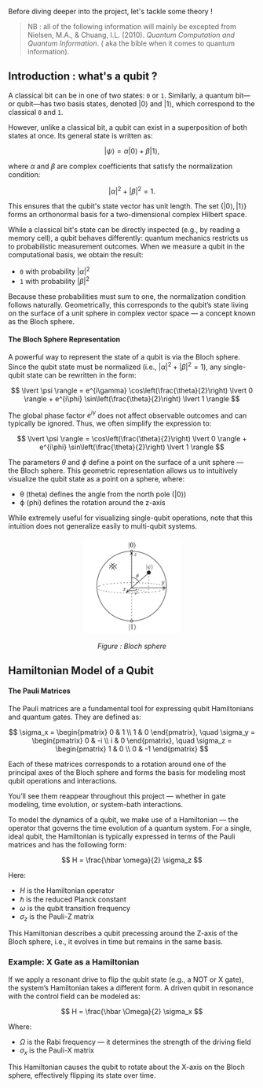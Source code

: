 Before diving deeper into the project, let's tackle some theory ! 

> NB : all of the following information will mainly be excepted from Nielsen, M.A., & Chuang, I.L. (2010). *Quantum Computation and Quantum Information*. ( aka the bible when it comes to quantum information).

## Introduction : what's a qubit ? 

A classical bit can be in one of two states: `0` or `1`. Similarly, a quantum bit—or qubit—has two basis states, denoted $\lvert 0 \rangle$ and $\lvert 1 \rangle$, which correspond to the classical `0` and `1`. 

However, unlike a classical bit, a qubit can exist in a superposition of both states at once. Its general state is written as:

$$
\lvert \psi \rangle = \alpha \lvert 0 \rangle + \beta \lvert 1 \rangle,
$$

where $\alpha$ and $\beta$ are complex coefficients that satisfy the normalization condition:

$$
|\alpha|^2 + |\beta|^2 = 1.
$$

This ensures that the qubit's state vector has unit length. The set $\{ \lvert 0 \rangle, \lvert 1 \rangle \}$ forms an orthonormal basis for a two-dimensional complex Hilbert space.

While a classical bit's state can be directly inspected (e.g., by reading a memory cell), a qubit behaves differently: quantum mechanics restricts us to probabilistic measurement outcomes. When we measure a qubit in the computational basis, we obtain the result:

- `0` with probability $|\alpha|^2$
- `1` with probability $|\beta|^2$

Because these probabilities must sum to one, the normalization condition follows naturally. Geometrically, this corresponds to the qubit’s state living on the surface of a unit sphere in complex vector space — a concept known as the Bloch sphere.

<!-- ## Physical Realizations of a Qubit

Despite their abstract mathematical description, qubits are very much real — their behavior has been experimentally verified across a wide range of systems. Different physical systems can be used to implement qubits, including:

- The two polarization states of a photon
- The spin states of a nucleus in a magnetic field
- Discrete energy levels of an electron in an atom (e.g., ground and excited states)

For instance, in atomic systems, we can encode $\lvert 0 \rangle$ as the ground state and $\lvert 1 \rangle$ as the excited state. By shining a laser with precisely tuned energy, it's possible to transition the electron between these states. Even more intriguingly, we can perform a "partial" excitation — for example, by reducing the pulse duration — to place the qubit into a superposition such as the state $\lvert + \rangle$.

Although there's been much philosophical debate about the interpretation of superposition and the probabilistic nature of quantum measurement, this project focuses on developing predictive models and visual tools rooted in mathematics and physics. -->

#### The Bloch Sphere Representation

A powerful way to represent the state of a qubit is via the Bloch sphere. Since the qubit state must be normalized (i.e., $|\alpha|^2 + |\beta|^2 = 1$), any single-qubit state can be rewritten in the form:

$$
\lvert \psi \rangle = e^{i\gamma} \cos\left(\frac{\theta}{2}\right) \lvert 0 \rangle + e^{i\phi} \sin\left(\frac{\theta}{2}\right) \lvert 1 \rangle
$$

The global phase factor $e^{i\gamma}$ does not affect observable outcomes and can typically be ignored. Thus, we often simplify the expression to:

$$
\lvert \psi \rangle = \cos\left(\frac{\theta}{2}\right) \lvert 0 \rangle + e^{i\phi} \sin\left(\frac{\theta}{2}\right) \lvert 1 \rangle
$$

The parameters $\theta$ and $\phi$ define a point on the surface of a unit sphere — the Bloch sphere. This geometric representation allows us to intuitively visualize the qubit state as a point on a sphere, where:

- θ (theta) defines the angle from the north pole (|0⟩)
- ϕ (phi) defines the rotation around the z-axis

While extremely useful for visualizing single-qubit operations, note that this intuition does not generalize easily to multi-qubit systems.

<div align="center">
    <img src="./images/bloch_sphere_scheme.png" alt="Proportion de machines par type" width="200px"/>
    <p><em>Figure : Bloch sphere</em></p>
</div>


## Hamiltonian Model of a Qubit

#### The Pauli Matrices

The Pauli matrices are a fundamental tool for expressing qubit Hamiltonians and quantum gates. They are defined as:

$$
\sigma_x = \begin{pmatrix} 0 & 1 \\ 1 & 0 \end{pmatrix}, \quad
\sigma_y = \begin{pmatrix} 0 & -i \\ i & 0 \end{pmatrix}, \quad
\sigma_z = \begin{pmatrix} 1 & 0 \\ 0 & -1 \end{pmatrix}
$$

Each of these matrices corresponds to a rotation around one of the principal axes of the Bloch sphere and forms the basis for modeling most qubit operations and interactions.

You’ll see them reappear throughout this project — whether in gate modeling, time evolution, or system-bath interactions.

To model the dynamics of a qubit, we make use of a Hamiltonian — the operator that governs the time evolution of a quantum system. For a single, ideal qubit, the Hamiltonian is typically expressed in terms of the Pauli matrices and has the following form:

$$
H = \frac{\hbar \omega}{2} \sigma_z
$$

Here:

- $H$ is the Hamiltonian operator
- $\hbar$ is the reduced Planck constant
- $\omega$ is the qubit transition frequency
- $\sigma_z$ is the Pauli-Z matrix

This Hamiltonian describes a qubit precessing around the Z-axis of the Bloch sphere, i.e., it evolves in time but remains in the same basis.

### Example: X Gate as a Hamiltonian

If we apply a resonant drive to flip the qubit state (e.g., a NOT or X gate), the system’s Hamiltonian takes a different form. A driven qubit in resonance with the control field can be modeled as:

$$
H = \frac{\hbar \Omega}{2} \sigma_x
$$

Where:

- $\Omega$ is the Rabi frequency — it determines the strength of the driving field
- $\sigma_x$ is the Pauli-X matrix

This Hamiltonian causes the qubit to rotate about the X-axis on the Bloch sphere, effectively flipping its state over time.





<!-- plan grosso merdo : 

1. Introduction : Qu’est-ce qu’un qubit physique ?
qubit : états |0⟩, |1⟩, superposition
Représentation vectorielle (état pur : ψ = α|0⟩ + β|1⟩, norme 1)
Sphère de Bloch

1. Modèle Hamiltonien du qubit
hamiltonien d’un qubit idéal : H = ℏωσz/2
Exemple avec une porte X : H = ℏΩσx/2
Matrices de Pauli : σx, σy, σz

1. Évolution sans bruit (unitaire)
Équation de Schrödinger : d|ψ⟩/dt = -iH|ψ⟩
Exponentielle de matrice : |ψ(t)⟩ = exp(-iHt)|ψ(0)⟩

1. Évolution avec bruit (ouverture du système)
approche densité de matrice : ρ = |ψ⟩⟨ψ| (pour un état pur), généralisation aux états mixtes
Équation de Lindblad (master equation) : dρ/dt = -i[H, ρ] + ∑k (LkρLk† - ½{Lk†Lk, ρ})

1. Canaux de bruit :
Relaxation (T₁) : L = √γ σ⁻
Déphasing (T₂) : L = √γ σz
Dépolarisation

1. Implémentation avec QuTiP
utilisation de qutip.Qobj, mesolve, lindblad_dissipator
liens vers documentation QuTiP : https://qutip.org/docs/latest/

aramètres physiques
Fréquences typiques des transmons : 4–7 GHz
Valeurs réalistes de T₁, T₂ : 10–100 μs
Gate time : 10–100 ns

Visualisation
Représentation de ρ(t) sur la sphère de Bloch
Fidélité (fidelity) avec un état cible

Références
Devoret & Schoelkopf (Yale) – “Superconducting Circuits for Quantum Information”
Preskill Lecture Notes (Quantum Computation)
QuTiP documentation : https://qutip.org
IBM Qiskit textbook -->
